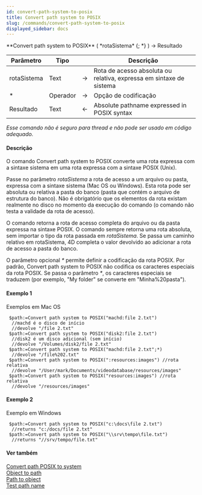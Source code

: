 ```yaml
---
id: convert-path-system-to-posix
title: Convert path system to POSIX
slug: /commands/convert-path-system-to-posix
displayed_sidebar: docs
---
```


<!--REF #_command_.Convert path system to POSIX.Syntax-->**Convert path system to POSIX** ( *rotaSistema* {; *} ) -> Resultado<!-- END REF-->
<!--REF #_command_.Convert path system to POSIX.Params-->
| Parâmetro | Tipo |  | Descrição |
| --- | --- | --- | --- |
| rotaSistema | Text | &#8594;  | Rota de acesso absoluta ou relativa, expressa em sintaxe de sistema |
| * | Operador | &#8594;  | Opção de codificação |
| Resultado | Text | &#8592; | Absolute pathname expressed in POSIX syntax |

<!-- END REF-->

*Esse comando não é seguro para thread e não pode ser usado em código adequado.*


#### Descrição 

<!--REF #_command_.Convert path system to POSIX.Summary-->O comando Convert path system to POSIX converte uma rota expressa com a sintaxe sistema em uma rota expressa com a sintaxe POSIX (Unix).<!-- END REF-->  

Passe no parâmetro *rotaSistema* a rota de acesso a um arquivo ou pasta, expressa com a sintaxe sistema (Mac OS ou Windows). Esta rota pode ser absoluta ou relativa a pasta do banco (pasta que contém o arquivo de estrutura do banco). Não é obrigatório que os elementos da rota existam realmente no disco no momento da execução do comando (o comando não testa a validade da rota de acesso).  
  
O comando retorna a rota de acesso completa do arquivo ou da pasta expressa na sintaxe POSIX. O comando sempre retorna uma rota absoluta, sem importar o tipo da rota passada em *rotaSistema*. Se passa um caminho relativo em rotaSistema, 4D completa o valor devolvido ao adicionar a rota de acesso a pasta do banco.   
  
O parâmetro opcional *\** permite definir a codificação da rota POSIX. Por padrão, Convert path system to POSIX não codifica os caracteres especiais da rota POSIX. Se passa o parâmetro *\**, os caracteres especiais se traduzem (por exemplo, "My folder" se converte em "Minha%20pasta").

#### Exemplo 1 

Exemplos em Mac OS

```4d
 $path:=Convert path system to POSIX("machd:file 2.txt")
  //machd é o disco de início
  //devolve "/file 2.txt"
 $path:=Convert path system to POSIX("disk2:file 2.txt")
  //disk2 é um disco adicional (sem início)
  //devolve "/Volumes/disk2/file 2.txt"
 $path:=Convert path system to POSIX("machd:file 2.txt";*)
  //devolve "/file%202.txt"
 $path:=Convert path system to POSIX(":resources:images") //rota relativa
  //devolve "/User/mark/Documents/videodatabase/resources/images"
 $path:=Convert path system to POSIX("resources:images") //rota relativa
  //devolve "/resources/images"
```

#### Exemplo 2 

Exemplo em Windows

```4d
 $path:=Convert path system to POSIX("c:\docs\file 2.txt")
  //returns "c:/docs/file 2.txt"
 $path:=Convert path system to POSIX("\\srv\tempo\file.txt")
  //returns "//srv/tempo/file.txt"
```

#### Ver também 

[Convert path POSIX to system](convert-path-posix-to-system.md)  
[Object to path](object-to-path.md)  
[Path to object ](path-to-object.md)  
[Test path name](test-path-name.md)  